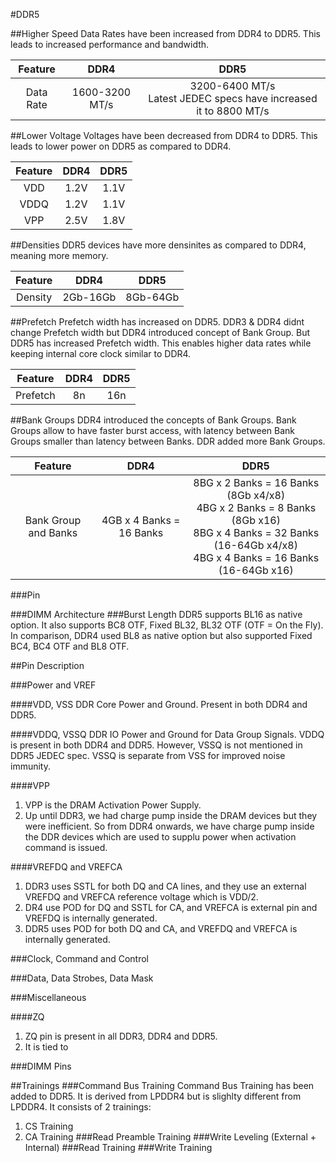 #DDR5

##Higher Speed
Data Rates have been increased from DDR4 to DDR5. This leads to increased performance and bandwidth.

|  Feature  |      DDR4      |   DDR5    |    
| :--------: |:-------------:| :---------:|
| Data Rate | 1600-3200 MT/s | 3200-6400 MT/s <br> Latest JEDEC specs have increased it to 8800 MT/s | 



##Lower Voltage
Voltages have been decreased from DDR4 to DDR5. This leads to lower power on DDR5 as compared to DDR4.

|  Feature  |      DDR4      |   DDR5    |    
| :--------: |:-------------:| :---------:|
| VDD | 1.2V | 1.1V | 
| VDDQ | 1.2V | 1.1V | 
| VPP | 2.5V | 1.8V | 


##Densities
DDR5 devices have more densinites as compared to DDR4, meaning more memory.

|  Feature  |      DDR4      |   DDR5    |    
| :--------: |:-------------:| :---------:|
| Density | 2Gb-16Gb| 8Gb-64Gb | 

##Prefetch
Prefetch width has increased on DDR5. DDR3 & DDR4 didnt change Prefetch width but DDR4 introduced concept of Bank Group. But DDR5 has increased Prefetch width. This enables higher data rates while keeping internal core clock similar to DDR4.

|  Feature  |      DDR4      |   DDR5    |    
| :--------: |:-------------:| :---------:|
| Prefetch | 8n| 16n | 

##Bank Groups
DDR4 introduced the concepts of Bank Groups. Bank Groups allow to have faster burst access, with latency between Bank Groups smaller than latency between Banks. DDR added more Bank Groups. 

|  Feature  |      DDR4      |   DDR5    |    
| :--------: |:-------------:| :---------:|
| Bank Group and Banks | 4GB x 4 Banks = 16 Banks| 8BG x 2 Banks = 16 Banks (8Gb x4/x8) <br> 4BG x 2 Banks = 8 Banks  (8Gb x16) <br> 8BG x 4 Banks = 32 Banks (16-64Gb x4/x8) <br> 4BG x 4 Banks = 16 Banks (16-64Gb x16) | 


###Pin



###DIMM Architecture
###Burst Length
DDR5 supports BL16 as native option. It also supports BC8 OTF, Fixed BL32, BL32 OTF (OTF = On the Fly). In comparison, DDR4 used BL8 as native option but also supported Fixed BC4, BC4 OTF and BL8 OTF.

##Pin Description

###Power and VREF

####VDD, VSS
DDR Core Power and Ground.
Present in both DDR4 and DDR5.

####VDDQ, VSSQ
DDR IO Power and Ground for Data Group Signals.
VDDQ is present in both DDR4 and DDR5. However, VSSQ is not mentioned in DDR5 JEDEC spec.
VSSQ is separate from VSS for improved noise immunity.

####VPP
1. VPP is the DRAM Activation Power Supply.  
2. Up until DDR3, we had charge pump inside the DRAM devices but they were inefficient. So from DDR4 onwards, we have charge pump inside the DDR devices which are used to supplu power when activation command is issued.

####VREFDQ and VREFCA
1. DDR3 uses SSTL for both DQ and CA lines, and they use an external VREFDQ and VREFCA reference voltage which is VDD/2.  
2. DR4 use POD for DQ and SSTL for CA, and VREFCA is external pin and VREFDQ is internally generated.  
3. DDR5 uses POD for both DQ and CA, and VREFDQ and VREFCA is internally generated.  

###Clock, Command and Control

###Data, Data Strobes, Data Mask

###Miscellaneous

####ZQ
1. ZQ pin is present in all DDR3, DDR4 and DDR5.
2. It is tied to 

###DIMM Pins



##Trainings
###Command Bus Training
Command Bus Training has been added to DDR5. It is derived from LPDDR4 but is slighlty different from LPDDR4. It consists of 2 trainings:
1. CS Training
2. CA Training
###Read Preamble Training
###Write Leveling (External + Internal)
###Read Training
###Write Training
